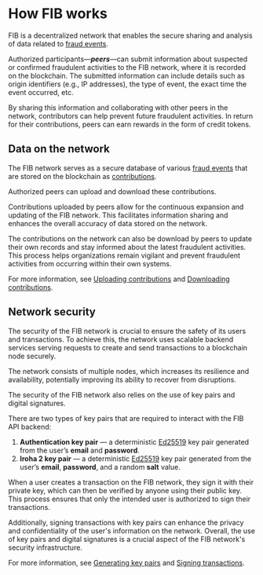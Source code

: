 # How FIB works

FIB is a decentralized network that enables the secure sharing and analysis of data related to [fraud events](Fraud_events.md).

Authorized participants—**_peers_**—can submit information about suspected or confirmed fraudulent activities to the FIB network, where it is recorded on the blockchain. The submitted information can include details such as origin identifiers (e.g., IP addresses), the type of event, the exact time the event occurred, etc.

By sharing this information and collaborating with other peers in the network, contributors can help prevent future fraudulent activities. In return for their contributions, peers can earn rewards in the form of credit tokens.

## Data on the network

The FIB network serves as a secure database of various [fraud events](Fraud_events.md) that are stored on the blockchain as [contributions](Contributions.md).

Authorized peers can upload and download these contributions.

Contributions uploaded by peers allow for the continuous expansion and updating of the FIB network. This facilitates information sharing and enhances the overall accuracy of data stored on the network.

The contributions on the network can also be download by peers to update their own records and stay informed about the latest fraudulent activities. This process helps organizations remain vigilant and prevent fraudulent activities from occurring within their own systems.

For more information, see [Uploading contributions](./Tokenomics.md#uploading-fraud-events) and [Downloading contributions](./Tokenomics.md#downloading-fraud-events).

## Network security

The security of the FIB network is crucial to ensure the safety of its users and transactions. To achieve this, the network uses scalable backend services serving requests to create and send transactions to a blockchain node securely.

The network consists of multiple nodes, which increases its resilience and availability, potentially improving its ability to recover from disruptions.

The security of the FIB network also relies on the use of key pairs and digital signatures.

There are two types of key pairs that are required to interact with the FIB API backend:

1. **Authentication key pair** — a deterministic [Ed25519](https://en.wikipedia.org/wiki/EdDSA) key pair generated from the user’s **email** and **password**.
2. **Iroha 2 key pair** — a deterministic [Ed25519](https://en.wikipedia.org/wiki/EdDSA) key pair generated from the user’s **email**, **password**, and a random **salt** value.

When a user creates a transaction on the FIB network, they sign it with their private key, which can then be verified by anyone using their public key. This process ensures that only the intended user is authorized to sign their transactions.

Additionally, signing transactions with key pairs can enhance the privacy and confidentiality of the user's information on the network. Overall, the use of key pairs and digital signatures is a crucial aspect of the FIB network's security infrastructure.

For more information, see [Generating key pairs](../Tutorials/Generating_key_pairs.md) and [Signing transactions](../Tutorials/Signing_transactions.md).
